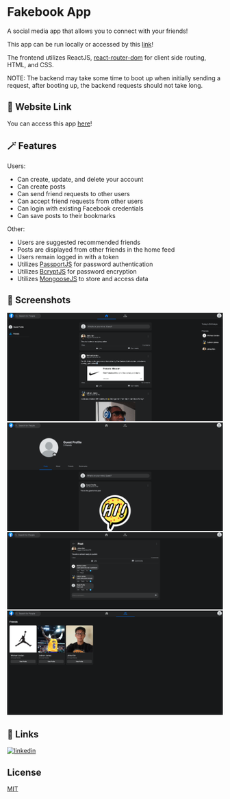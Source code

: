 # Fakebook App

A social media app that allows you to connect with your friends!

This app can be run locally or accessed by this [link](https://jinhakimgh.github.io/Fakebook-Frontend)!

The frontend utilizes ReactJS, [react-router-dom](https://reactrouter.com/en/main) for client side routing, HTML, and CSS.

NOTE: The backend may take some time to boot up when initially sending a request, after booting up, the backend requests should not take long.

## 🔗 Website Link

You can access this app [here](https://jinhakimgh.github.io/Fakebook-Frontend)!

## 🪄 Features

Users:

- Can create, update, and delete your account
- Can create posts
- Can send friend requests to other users
- Can accept friend requests from other users
- Can login with existing Facebook credentials
- Can save posts to their bookmarks

Other:

- Users are suggested recommended friends
- Posts are displayed from other friends in the home feed
- Users remain logged in with a token
- Utilizes [PassportJS](https://www.passportjs.org/) for password authentication
- Utilizes [BcryptJS](https://www.npmjs.com/package/bcrypt) for password encryption
- Utilizes [MongooseJS](https://mongoosejs.com/docs/) to store and access data

## 📸 Screenshots

![Home Feed](/screenshots/homefeed.png)
![User Profile](/screenshots/userprofile.png)
![Full Post](/screenshots/fullpost.png)
![Friends List](/screenshots/friendslist.png)

## 🔗 Links

[![linkedin](https://img.shields.io/badge/linkedin-0A66C2?style=for-the-badge&logo=linkedin&logoColor=white)](https://www.linkedin.com/in/jinha-kim/)

## License

[MIT](https://choosealicense.com/licenses/mit/)
